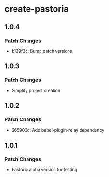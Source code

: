 # create-pastoria

## 1.0.4

### Patch Changes

- b139f3c: Bump patch versions

## 1.0.3

### Patch Changes

- Simplify project creation

## 1.0.2

### Patch Changes

- 265903c: Add babel-plugin-relay dependency

## 1.0.1

### Patch Changes

- Pastoria alpha version for testing
